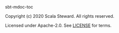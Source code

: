 [comment]: <> (Don't edit this file!)
[comment]: <> (It is automatically updated after every release of https://github.com/alejandrohdezma/.github)
[comment]: <> (If you want to suggest a change, please open a PR or issue in that repository)

sbt-mdoc-toc

Copyright (c) 2020 Scala Steward. All rights reserved.

Licensed under Apache-2.0. See [LICENSE](LICENSE.md) for terms.